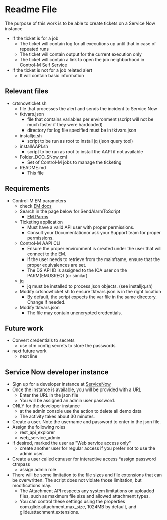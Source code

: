 # Readme File  

The purpose of this work is to be able to create tickets on a Service Now instance

* If the ticket is for a job  
  * The ticket will contain log for all executions up until that in case of repeated runs  
  * The ticket will contain output for the current execution only  
  * The ticket will contain a link to open the job neighborhood in Control-M Self Service
* If the ticket is not for a job related alert
  * It will contain basic information

## Relevant files  

* crtsnowticket.sh  
  * file that processes the alert and sends the incident to Service Now
  * tktvars.json  
    * file that contains variables per environment (script will not be much faster if they were hardcoded)  
    * directory for log file specified must be in tktvars.json
  * installjq.sh  
    * script to be run as root to install jq (json query tool)  
  * installAAPI.sh
    * script to be run as root to install the AAPI if not available  
  * Folder_DCO_SNow.xml  
    * Set of Control-M jobs to manage the ticketing  
  * README.md  
    * This file  

## Requirements

* Control-M EM parameters
  * check [EM docs](http://documents.bmc.com/supportu/9.0.19/help/Main_help/en-US/index.htm#45710.htm)
  * Search in the page below for SendAlarmToScript
    * [EM Parms](http://documents.bmc.com/supportu/9.0.19/help/Main_help/en-US/index.htm#2283.htm)
  * Ticketing application  
    * Must have a valid API user with proper permissions.  
    * Consult your Documentationor ask your Support team for proper permissions.  
  * Control-M AAPI CLI  
    * Ensure the proper environment is created under the user that will connect to the EM.  
    * If the user needs to retrieve from the mainframe, ensure that the proper equivalences are set.  
    * The DS API ID is assigned to the IOA user on the PARM(EMUSREQ) (or similar)
  * jq  
    * jq must be installed to process json objects. (see installjq.sh)
  * Modify crtsnowticket.sh to ensure tktvars.json is in the right location  
    * By default, the script expects the var file in the same directory. Change if needed.
  * Modify tktvars.json  
    * The file may contain unencrypted credentials.

## Future work

* Convert credentials to secrets  
  * use ctm config secrets to store the passwords
* next future work  
  * next line

## Service Now developer instance

* Sign up for a developer instance at [ServiceNow](https://developer.servicenow.com)
* Once the instance is available, you will be provided with a URL
  * Enter the URL in the json file
  * You will be assigned an admin user password.
* ONLY for the developer instance
  * at the admin console use the action to delete all demo data
  * The activity takes about 30 minutes.
* Create a user. Note the username and password to enter in the json file.
* Assign the following roles
  * rest_api_explorer
  * web_service_admin
* If desired, marked the user as "Web service access only"
  * create another user for regular access if you prefer not to use the admin user.
* Create a user called ctmuser for interactive access
   *assign password ctmpass
  * assign admin role
* There will be some limitation to the file sizes and file extensions that can be overwritten. The script does not violate those limitation, but modifications may.
  * The Attachment API respects any system limitations on uploaded files, such as maximum file size and allowed attachment types.
  * You can control these settings using the properties com.glide.attachment.max_size, 1024MB by default, and glide.attachment.extensions.
